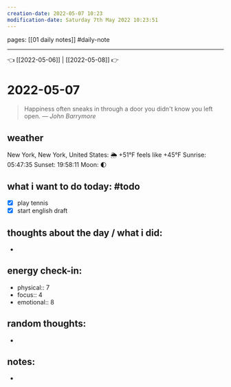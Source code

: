 ```yaml
---
creation-date: 2022-05-07 10:23 
modification-date: Saturday 7th May 2022 10:23:51 
---
```

pages: [[01 daily notes]] 
#daily-note
___

👈 [[2022-05-06]] | [[2022-05-08]] 👉 

# 2022-05-07 
> Happiness often sneaks in through a door you didn't know you left open.
> — <cite>John Barrymore</cite>


## weather
New York, New York, United States: 🌦   +51°F feels like +45°F
Sunrise: 05:47:35
Sunset:  19:58:11
Moon:    🌓

## what i want to do today: #todo 
- [x] play tennis
- [x] start english draft

## thoughts about the day / what i did:
- 

## energy check-in:
- physical:: 7
- focus:: 4
- emotional:: 8

## random thoughts:
- 

## notes:
- 

